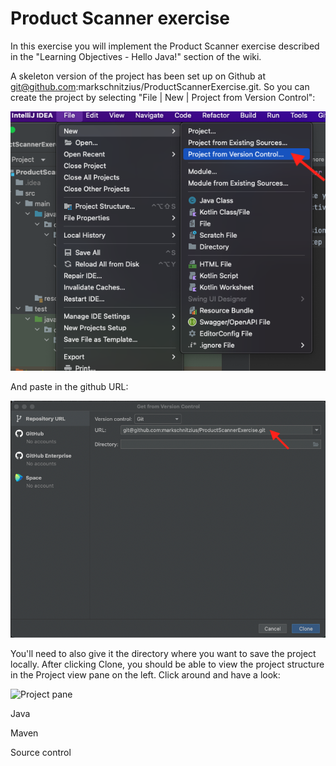 # Product Scanner exercise

In this exercise you will implement the Product Scanner exercise described in the
"Learning Objectives - Hello Java!" section of the wiki.

A skeleton version of the project has been set up on Github at git@github.com:markschnitzius/ProductScannerExercise.git.
So you can create the project by selecting "File | New | Project from Version Control":

![New Project from Version Control](doc/createproj.png)

And paste in the github URL:

![Get from Version Control](doc/getfromversioncontrol.png)

You'll need to also give it the directory where you want to save the project locally.
After clicking Clone, you should be able to view the project structure in the Project
view pane on the left.  Click around and have a look:

![Project pane](doc/projectview.png)


Java

Maven

Source control